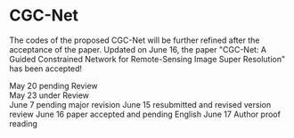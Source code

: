 # CGC-Net
The codes of the proposed CGC-Net will be further refined after the acceptance of the paper. 
Updated on June 16, the paper "CGC-Net: A Guided Constrained Network for Remote-Sensing Image Super Resolution" has been accepted!

May 20 pending Review  
May 23 under Review  
June 7 pending major revision
June 15 resubmitted and revised version review
June 16 paper accepted and pending English
June 17 Author proof reading
